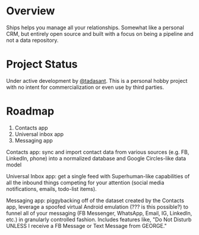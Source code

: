# Overview

Ships helps you manage all your relationships. Somewhat like a personal CRM, but entirely open source and built with a focus on being a pipeline and not a data repository.

# Project Status

Under active development by [@tadasant](https://github.com/tadasant). This is a personal hobby project with no intent for commercialization or even use by third parties.

# Roadmap

1. Contacts app
2. Universal inbox app
3. Messaging app

Contacts app: sync and import contact data from various sources (e.g. FB, LinkedIn, phone) into a normalized database and Google Circles-like data model

Universal Inbox app: get a single feed with Superhuman-like capabilities of all the inbound things competing for your attention (social media notifications, emails, todo-list items).

Messaging app: piggybacking off of the dataset created by the Contacts app, leverage a spoofed virtual Android emulation (??? is this possible?) to funnel all of your messaging (FB Messenger, WhatsApp, Email, IG, LinkedIn, etc.) in granularly controlled fashion. Includes features like, "Do Not Disturb UNLESS I receive a FB Message or Text Message from GEORGE."
